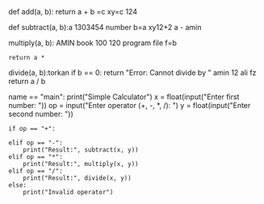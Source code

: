 def add(a, b):
    return a + b =c xy=c 124

def subtract(a, b):a 1303454 number b=a xy12+2
     a - amin

 multiply(a, b): AMIN book 100 120 program file f=b

    return a *

 divide(a, b):torkan
    if b == 0:
        return "Error: Cannot divide by "  amin 12 ali fz
    return a / b 

 name == "main":
    print("Simple Calculator")
    x = float(input("Enter first number: "))
    op = input("Enter operator (+, -, *, /): ")
    y = float(input("Enter second number: "))

    if op == "+": 

    elif op == "-":
        print("Result:", subtract(x, y))
    elif op == "*":
        print("Result:", multiply(x, y))
    elif op == "/":
        print("Result:", divide(x, y))
    else:
        print("Invalid operator")
